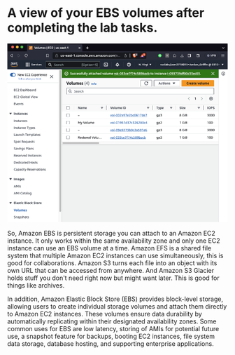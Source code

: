 # A view of your EBS volumes after completing the lab tasks.
![](pics/Screenshot%202023-09-06%20at%2010.22.29%20PM.png)

So, Amazon EBS is persistent storage you can attach to an Amazon EC2 instance. It only works within the same availability zone and only one EC2 instance can use an EBS volume at a time. Amazon EFS is a shared file system that multiple Amazon EC2 instances can use simultaneously, this is good for collaborations. Amazon S3 turns each file into an object with its own URL that can be accessed from anywhere. And Amazon S3 Glacier holds stuff you don't need right now but might want later. This is good for things like archives.

In addition, Amazon Elastic Block Store (EBS) provides block-level storage, allowing users to create individual storage volumes and attach them directly to Amazon EC2 instances. These volumes ensure data durability by automatically replicating within their designated availability zones. Some common uses for EBS are low latency, storing of AMIs for potential future use, a snapshot feature for backups, booting EC2 instances, file system data storage, database hosting, and supporting enterprise applications.
